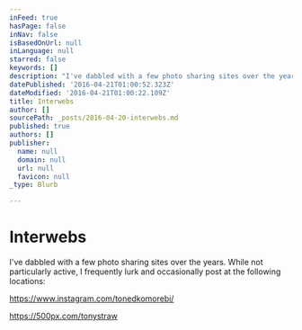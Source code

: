 ```yaml
---
inFeed: true
hasPage: false
inNav: false
isBasedOnUrl: null
inLanguage: null
starred: false
keywords: []
description: "I've dabbled with a few photo sharing sites over the years. While not particularly active, I frequently lurk and occasionally post at the following locations:"
datePublished: '2016-04-21T01:00:52.323Z'
dateModified: '2016-04-21T01:00:22.109Z'
title: Interwebs
author: []
sourcePath: _posts/2016-04-20-interwebs.md
published: true
authors: []
publisher:
  name: null
  domain: null
  url: null
  favicon: null
_type: Blurb

---
```

# Interwebs

I've dabbled with a few photo sharing sites over the years. While not particularly active, I frequently lurk and occasionally post at the following locations:

https://www.instagram.com/tonedkomorebi/

https://500px.com/tonystraw